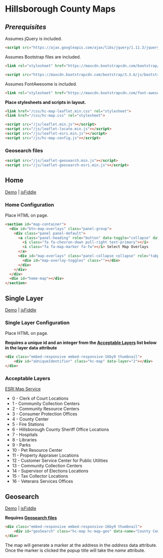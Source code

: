 # Hillsborough County Maps

## *Prerequisites*

Assumes jQuery is included.

```HTML
<script src="https://ajax.googleapis.com/ajax/libs/jquery/1.11.3/jquery.min.js"></script>
```

Assumes Bootstrap files are included.

```HTML
<link rel="stylesheet" href="https://maxcdn.bootstrapcdn.com/bootstrap/3.3.6/css/bootstrap.min.css" integrity="sha384-1q8mTJOASx8j1Au+a5WDVnPi2lkFfwwEAa8hDDdjZlpLegxhjVME1fgjWPGmkzs7" crossorigin="anonymous">

<script src="https://maxcdn.bootstrapcdn.com/bootstrap/3.3.6/js/bootstrap.min.js" integrity="sha384-0mSbJDEHialfmuBBQP6A4Qrprq5OVfW37PRR3j5ELqxss1yVqOtnepnHVP9aJ7xS" crossorigin="anonymous"></script>
```

Assumes FontAwesome is included.

```HTML
<link rel="stylesheet" href="https://maxcdn.bootstrapcdn.com/font-awesome/4.6.1/css/font-awesome.min.css">
```

__Place stylesheets and scripts in layout.__

```HTML
<link href="/css/hc-map-leaflet.min.css" rel="stylesheet">
<link href="/css/hc-map.css" rel="stylesheet">

<script src="/js/leaflet.min.js"></script>
<script src="/js/leaflet-locate.min.js"></script>
<script src="/js/leaflet-esri.min.js"></script>
<script src="/js/hc-map-config.js"></script>
```

### Geosearch files

```HTML
<script src="/js/leaflet-geosearch.min.js"></script>
<script src="/js/leaflet-geosearch-esri.min.js"></script>
```

## Home

[Demo](http://commbocc.github.io/sitecore_designs/layouts/home/) | [jsFiddle](https://jsfiddle.net/ev1rvsa5/1/)

### Home Configuration

Place HTML on page.

```HTML
<section id="map-container">
  <div id="btn-map-overlays" class="panel-group">
    <div class="panel panel-default">
      <a class="panel-heading" role="button" data-toggle="collapse" data-parent="#btn-map-overlays" href="#map-overlays" aria-expanded="true" aria-controls="map-overlays">
        <i class="fa fa-chevron-down pull-right text-primary"></i>
        <i class="fa fa-map-marker fa-fw"></i> Select Map Overlays
      </a>
      <div id="map-overlays" class="panel-collapse collapse" role="tabpanel" aria-labelledby="headingOne">
        <div id="map-overlay-toggles" class=""></div>
      </div>
    </div>
  </div>
  <div id="home-map"></div>
</section>
```

## Single Layer

[Demo](http://commbocc.github.io/sitecore_designs/maps/single-layer/) | [jsFiddle](https://jsfiddle.net/ne5144u9/1/)

### Single Layer Configuration

Place HTML on page.

__Requires a unique id and an integer from the [Acceptable Layers](#acceptable-layers) list below in the layer data attribute__

```HTML
<div class="embed-responsive embed-responsive-16by9 thumbnail">
	<div id="aUniqueIdentifier" class="hc-map" data-layer="2"></div>
</div>
```

### Acceptable Layers

[ESRI Map Service](https://maps.hillsboroughcounty.org/arcgis/rest/services/CoinMap/CountyWebsiteRedesignMap_20160609/MapServer)

* 0 - Clerk of Court Locations
* 1 - Community Collection Centers
* 2 - Community Resource Centers
* 3 - Consumer Protection Offices
* 4 - County Center
* 5 - Fire Stations
* 6 - Hillsborough County Sheriff Office Locations
* 7 - Hospitals
* 8 - Libraries
* 9 - Parks
* 10 - Pet Resource Center
* 11 - Property Appraiser Locations
* 12 - Customer Service Center for Public Utilities
* 13 - Community Collection Centers
* 14 - Supervisor of Elections Locations
* 15 - Tax Collector Locations
* 16 - Veterans Services Offices

## Geosearch

[Demo](http://commbocc.github.io/sitecore_designs/maps/geosearch/) | [jsFiddle](https://jsfiddle.net/eb5fyneb/1/)

__Requires [Geosearch files](#geosearch-files)__

```HTML
<div class="embed-responsive embed-responsive-16by9 thumbnail">
	<div id="geoSearch" class="hc-map hc-map-geo" data-name="County Center" data-address="601 E Kennedy Blvd, Tampa, FL 33602"></div>
</div>
```

The map will generate a marker at the address in the *address* data attribute. Once the marker is clicked the popup title will take the *name* attribute.
